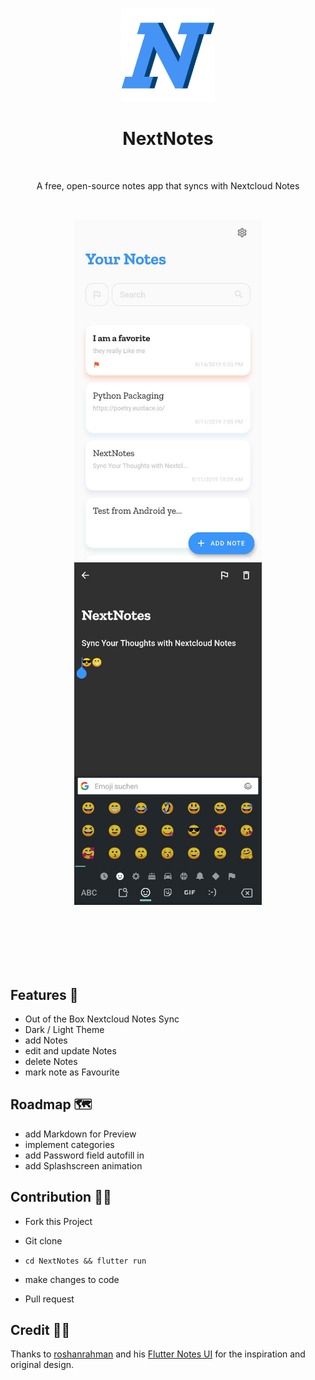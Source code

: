 <p align="center">
  <img alt="NextNotes" title="NextNotes" src="./github_assets/nextnotesicon.png" height="150">


<h1 align="center"> NextNotes </h1> <br>
<p align="center">
   A free, open-source notes app that syncs with Nextcloud Notes
</p>

<p align="center">
    <img alt="" title="NextNotes" src="https://img.shields.io/badge/Nextnotes-Beta.1.0-blue">
    <img alt="" title="NextNotes" src="https://img.shields.io/badge/License-Apache%202-blue">
    <img alt="" title="NextNotes" src="https://badges.frapsoft.com/os/v1/open-source.svg?v=103">
    <img alt="" title="NextNotes" src="https://img.shields.io/badge/Build%20with-Flutter-blue">

<p align="center">
	    <img alt="" title="NextNotes" src="./github_assets/home.jpg" width="300">
	    <img alt="" title="NextNotes" src="./github_assets/emoji.jpg" width="300"> <br><br><br>
<p align="center">
  			<a href="https://github.com/daehruoydeef/NextNotes/releases">
	    <img alt="" title="NextNotes" src="https://img.shields.io/badge/-Download%20for%20Android-blue?style=for-the-badge&logo=android" height="35"><a/><br><br><br>



## Features 🎁

* Out of the Box Nextcloud Notes Sync
* Dark / Light Theme
* add Notes
* edit and update Notes
* delete Notes
* mark note as Favourite

##  Roadmap 🗺

* add Markdown for Preview
* implement categories
* add Password field autofill in
* add Splashscreen animation

## Contribution 🙌🏽

* Fork this Project

* Git clone

* ``` cd NextNotes && flutter run ``` 

* make changes to code

* Pull request 


## Credit 🙏🏽
Thanks to [roshanrahman](https://github.com/roshanrahman) and his [Flutter Notes UI](https://github.com/roshanrahman/flutter-notes-app) for the inspiration and original design.

  

  

   
